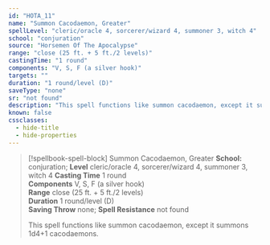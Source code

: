 ```yaml
---
id: "HOTA_11"
name: "Summon Cacodaemon, Greater"
spellLevel: "cleric/oracle 4, sorcerer/wizard 4, summoner 3, witch 4"
school: "conjuration"
source: "Horsemen Of The Apocalypse"
range: "close (25 ft. + 5 ft./2 levels)"
castingTime: "1 round"
components: "V, S, F (a silver hook)"
targets: ""
duration: "1 round/level (D)"
saveType: "none"
sr: "not found"
description: "This spell functions like summon cacodaemon, except it summons 1d4+1 cacodaemons."
known: false
cssclasses:
  - hide-title
  - hide-properties
---
```


> [!spellbook-spell-block] Summon Cacodaemon, Greater
> **School:** conjuration; **Level** cleric/oracle 4, sorcerer/wizard 4, summoner 3, witch 4
> **Casting Time** 1 round  
> **Components** V, S, F (a silver hook)  
> **Range** close (25 ft. + 5 ft./2 levels)  
> **Duration** 1 round/level (D)  
> **Saving Throw** none; **Spell Resistance** not found
> 
> This spell functions like summon cacodaemon, except it summons 1d4+1 cacodaemons.